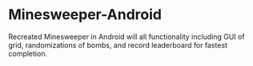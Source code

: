 # Minesweeper-Android

Recreated Minesweeper in Android will all functionality including GUI of grid, randomizations of bombs, and record leaderboard for fastest completion.
